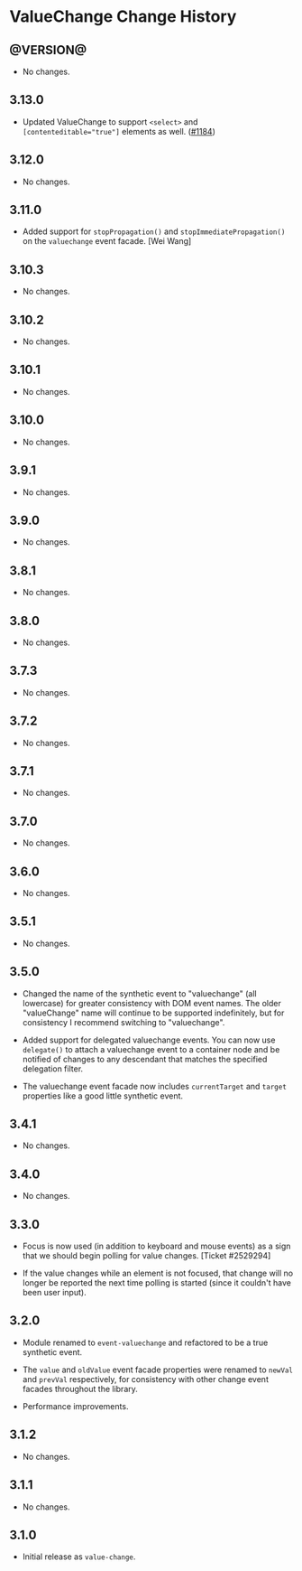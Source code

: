 ValueChange Change History
==========================

@VERSION@
------

* No changes.

3.13.0
------

* Updated ValueChange to support `<select>` and `[contenteditable="true"]`
  elements as well. ([#1184][])

[#1184]: https://github.com/yui/yui3/issues/1184

3.12.0
------

* No changes.

3.11.0
------

* Added support for `stopPropagation()` and `stopImmediatePropagation()` on the
  `valuechange` event facade. [Wei Wang]

3.10.3
------

* No changes.

3.10.2
------

* No changes.

3.10.1
------

* No changes.

3.10.0
------

* No changes.

3.9.1
-----

* No changes.

3.9.0
-----
* No changes.

3.8.1
-----

* No changes.

3.8.0
-----

  * No changes.

3.7.3
-----

* No changes.

3.7.2
-----

* No changes.

3.7.1
-----

* No changes.

3.7.0
-----

* No changes.

3.6.0
-----

* No changes.

3.5.1
-----

* No changes.

3.5.0
-----

* Changed the name of the synthetic event to "valuechange" (all lowercase) for
  greater consistency with DOM event names. The older "valueChange" name will
  continue to be supported indefinitely, but for consistency I recommend
  switching to "valuechange".

* Added support for delegated valuechange events. You can now use `delegate()`
  to attach a valuechange event to a container node and be notified of changes
  to any descendant that matches the specified delegation filter.

* The valuechange event facade now includes `currentTarget` and `target`
  properties like a good little synthetic event.


3.4.1
-----

* No changes.


3.4.0
-----

* No changes.


3.3.0
-----

* Focus is now used (in addition to keyboard and mouse events) as a sign that
  we should begin polling for value changes. [Ticket #2529294]

* If the value changes while an element is not focused, that change will no
  longer be reported the next time polling is started (since it couldn't have
  been user input).


3.2.0
-----

* Module renamed to `event-valuechange` and refactored to be a true synthetic
  event.

* The `value` and `oldValue` event facade properties were renamed to `newVal`
  and `prevVal` respectively, for consistency with other change event facades
  throughout the library.

* Performance improvements.


3.1.2
-----

* No changes.


3.1.1
-----

* No changes.


3.1.0
-----

* Initial release as `value-change`.
